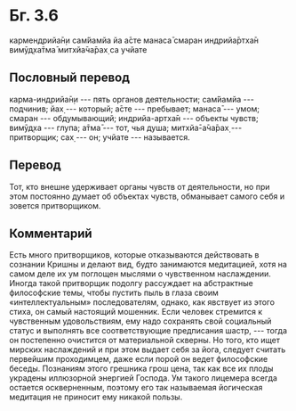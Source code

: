 # Бг. 3.6
кармендрийа̄н̣и сам̇йамйа
йа а̄сте манаса̄ смаран
индрийа̄ртха̄н вимӯд̣ха̄тма̄
митхйа̄ча̄рах̣ са учйате
## Пословный перевод

карма-индрийа̄н̣и --- пять органов деятельности; сам̇йамйа --- подчинив;
йах̣ --- который; а̄сте --- пребывает; манаса̄ --- умом; смаран ---
обдумывающий; индрийа-артха̄н --- объекты чувств; вимӯд̣ха --- глупа; а̄тма̄
--- тот, чья душа; митхйа̄-а̄ча̄рах̣ --- притворщик; сах̣ --- он; учйате ---
называется.

## Перевод

Тот, кто внешне удерживает органы чувств от деятельности, но при этом
постоянно думает об объектах чувств, обманывает самого себя и зовется
притворщиком.

## Комментарий

Есть много притворщиков, которые отказываются действовать в сознании
Кришны и делают вид, будто занимаются медитацией, хотя на самом деле их
ум поглощен мыслями о чувственном наслаждении. Иногда такой притворщик
подолгу рассуждает на абстрактные философские темы, чтобы пустить пыль в
глаза своим «интеллектуальным» последователям, однако, как явствует из
этого стиха, он самый настоящий мошенник. Если человек стремится к
чувственным удовольствиям, ему надо сохранять свой социальный статус и
выполнять все соответствующие предписания шастр, --- тогда он постепенно
очистится от материальной скверны. Но того, кто ищет мирских наслаждений
и при этом выдает себя за йога, следует считать первейшим проходимцем,
даже если порой он ведет философские беседы. Познаниям этого грешника
грош цена, так как все их плоды украдены иллюзорной энергией Господа. Ум
такого лицемера всегда остается оскверненным, поэтому его так называемая
йогическая медитация не приносит ему никакой пользы.
